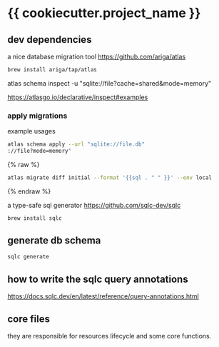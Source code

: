 # {{ cookiecutter.project_name }}

## dev dependencies 

a nice database migration tool
https://github.com/ariga/atlas

```sh
brew install ariga/tap/atlas
```

atlas schema inspect -u "sqlite://file?cache=shared&mode=memory"

https://atlasgo.io/declarative/inspect#examples

### apply migrations

example usages

```sh
atlas schema apply --url "sqlite://file.db"
://file?mode=memory"
```

{% raw %}
```sh
atlas migrate diff initial --format '{{sql . " " }}' --env local
```
{% endraw %}

a type-safe sql generator
https://github.com/sqlc-dev/sqlc

```sh
brew install sqlc
```

## generate db schema 

```sh
sqlc generate
```

## how to write the sqlc query annotations
https://docs.sqlc.dev/en/latest/reference/query-annotations.html

## core files

they are responsible for resources lifecycle and some core functions.
